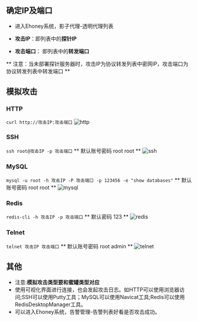 ## 确定IP及端口
* 进入Ehoney系统，影子代理-透明代理列表

* **攻击IP**：即列表中的**探针IP**

* **攻击端口**： 即列表中的**转发端口**

** 注意：当未部署探针服务器时，攻击IP为协议转发列表中密网IP，攻击端口为协议转发列表中转发端口 **
## 模拟攻击
### HTTP
```curl http://攻击IP:攻击端口```
![http](https://www.showdoc.com.cn/server/api/attachment/visitfile/sign/280f30a8473ce3e4e2d68a719d5a1a67 "http")
### SSH
 ```ssh root@攻击IP -p 攻击端口``` 
   ** 默认账号密码 root root ** 
![ssh](https://www.showdoc.com.cn/server/api/attachment/visitfile/sign/813da6091c8ea75164c9322d55044600)
### MySQL
```mysql -u root -h 攻击IP -P 攻击端口 -p 123456 -e "show databases"``` 
   ** 默认账号密码 root root ** 
![mysql](https://www.showdoc.com.cn/server/api/attachment/visitfile/sign/ea2da203e977466446d603c6d7c5487a "mysql")
### Redis
```redis-cli -h 攻击IP -p 攻击端口``` 
 ** 默认密码 123 **
![redis](https://www.showdoc.com.cn/server/api/attachment/visitfile/sign/0fc19d603a3cc104e3c5254ebd8fa1c1 "redis")
### Telnet
```telnet 攻击IP 攻击端口``` 
** 默认账号密码 root admin **
![telnet](https://www.showdoc.com.cn/server/api/attachment/visitfile/sign/2eaa3b9b719e92339aeb4ead4b19d459 "telnet")
## 其他
* 注意:**模拟攻击类型要和蜜罐类型对应**
* 使用可视化界面进行连接，也会发起攻击日志。如HTTP可以使用浏览器访问;SSH可以使用Putty工具；MySQL可以使用Navicat工具;Redis可以使用RedisDesktopManager工具。
* 可以进入Ehoney系统，告警管理-告警列表好看是否攻击成功。
